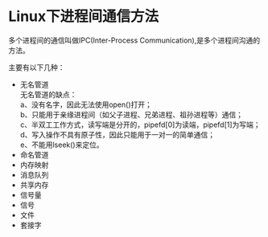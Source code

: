# Linux下进程间通信方法

多个进程间的通信叫做IPC(Inter-Process Communication),是多个进程间沟通的方法。

主要有以下几种：
* 无名管道  
无名管道的缺点：  
a、没有名字，因此无法使用open()打开；  
b、只能用于亲缘进程间（如父子进程、兄弟进程、祖孙进程等）通信；  
c、半双工工作方式，读写端是分开的，pipefd[0]为读端，pipefd[1]为写端；  
d、写入操作不具有原子性，因此只能用于一对一的简单通信；  
e、不能用lseek()来定位。  
* 命名管道
* 内存映射
* 消息队列
* 共享内存
* 信号量
* 信号
* 文件
* 套接字

